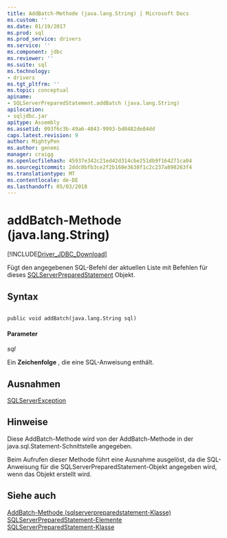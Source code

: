 ```yaml
---
title: AddBatch-Methode (java.lang.String) | Microsoft Docs
ms.custom: ''
ms.date: 01/19/2017
ms.prod: sql
ms.prod_service: drivers
ms.service: ''
ms.component: jdbc
ms.reviewer: ''
ms.suite: sql
ms.technology:
- drivers
ms.tgt_pltfrm: ''
ms.topic: conceptual
apiname:
- SQLServerPreparedStatement.addBatch (java.lang.String)
apilocation:
- sqljdbc.jar
apitype: Assembly
ms.assetid: 093f6c3b-49a6-4043-9993-bd0482de04dd
caps.latest.revision: 9
author: MightyPen
ms.author: genemi
manager: craigg
ms.openlocfilehash: 45937e342c21ed42d314cbe251db9f164271ca04
ms.sourcegitcommit: 2ddc0bfb3ce2f2b160e3638f1c2c237a898263f4
ms.translationtype: MT
ms.contentlocale: de-DE
ms.lasthandoff: 05/03/2018
---
```

# <a name="addbatch-method-javalangstring"></a>addBatch-Methode (java.lang.String)
[!INCLUDE[Driver_JDBC_Download](../../../includes/driver_jdbc_download.md)]

  Fügt den angegebenen SQL-Befehl der aktuellen Liste mit Befehlen für dieses [SQLServerPreparedStatement](../../../connect/jdbc/reference/sqlserverpreparedstatement-class.md) Objekt.  
  
## <a name="syntax"></a>Syntax  
  
```  
  
public void addBatch(java.lang.String sql)  
```  
  
#### <a name="parameters"></a>Parameter  
 *sql*  
  
 Ein **Zeichenfolge** , die eine SQL-Anweisung enthält.  
  
## <a name="exceptions"></a>Ausnahmen  
 [SQLServerException](../../../connect/jdbc/reference/sqlserverexception-class.md)  
  
## <a name="remarks"></a>Hinweise  
 Diese AddBatch-Methode wird von der AddBatch-Methode in der java.sql.Statement-Schnittstelle angegeben.  
  
 Beim Aufrufen dieser Methode führt eine Ausnahme ausgelöst, da die SQL-Anweisung für die SQLServerPreparedStatement-Objekt angegeben wird, wenn das Objekt erstellt wird.  
  
## <a name="see-also"></a>Siehe auch  
 [AddBatch-Methode &#40;sqlserverpreparedstatement-Klasse&#41;](../../../connect/jdbc/reference/addbatch-method-sqlserverpreparedstatement.md)   
 [SQLServerPreparedStatement-Elemente](../../../connect/jdbc/reference/sqlserverpreparedstatement-members.md)   
 [SQLServerPreparedStatement-Klasse](../../../connect/jdbc/reference/sqlserverpreparedstatement-class.md)  
  
  
